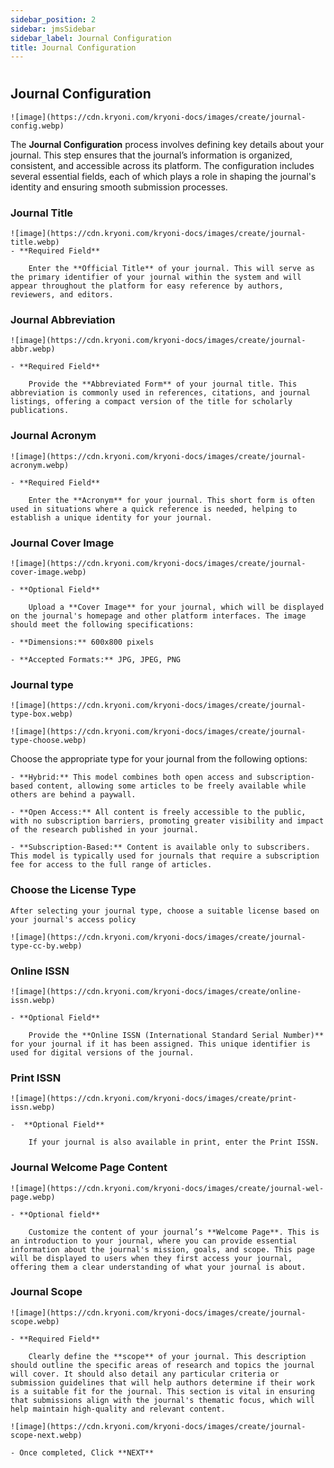 ```yaml
---
sidebar_position: 2
sidebar: jmsSidebar
sidebar_label: Journal Configuration
title: Journal Configuration
---
```

#

## Journal Configuration

    ![image](https://cdn.kryoni.com/kryoni-docs/images/create/journal-config.webp)

The **Journal Configuration** process involves defining key details about your journal. This step ensures that the journal’s information is organized, consistent, and accessible across its platform. The configuration includes several essential fields, each of which plays a role in shaping the journal's identity and ensuring smooth submission processes.

### Journal Title

    ![image](https://cdn.kryoni.com/kryoni-docs/images/create/journal-title.webp)
    - **Required Field**

        Enter the **Official Title** of your journal. This will serve as the primary identifier of your journal within the system and will appear throughout the platform for easy reference by authors, reviewers, and editors.

### Journal Abbreviation

    ![image](https://cdn.kryoni.com/kryoni-docs/images/create/journal-abbr.webp)

    - **Required Field**

        Provide the **Abbreviated Form** of your journal title. This abbreviation is commonly used in references, citations, and journal listings, offering a compact version of the title for scholarly publications.

### Journal Acronym

    ![image](https://cdn.kryoni.com/kryoni-docs/images/create/journal-acronym.webp)

    - **Required Field**

        Enter the **Acronym** for your journal. This short form is often used in situations where a quick reference is needed, helping to establish a unique identity for your journal.

### Journal Cover Image

    ![image](https://cdn.kryoni.com/kryoni-docs/images/create/journal-cover-image.webp)

    - **Optional Field**

        Upload a **Cover Image** for your journal, which will be displayed on the journal's homepage and other platform interfaces. The image should meet the following specifications:

    - **Dimensions:** 600x800 pixels

    - **Accepted Formats:** JPG, JPEG, PNG

### Journal type

    ![image](https://cdn.kryoni.com/kryoni-docs/images/create/journal-type-box.webp)

    ![image](https://cdn.kryoni.com/kryoni-docs/images/create/journal-type-choose.webp)

Choose the appropriate type for your journal from the following options:

    - **Hybrid:** This model combines both open access and subscription-based content, allowing some articles to be freely available while others are behind a paywall.

    - **Open Access:** All content is freely accessible to the public, with no subscription barriers, promoting greater visibility and impact of the research published in your journal.

    - **Subscription-Based:** Content is available only to subscribers. This model is typically used for journals that require a subscription fee for access to the full range of articles.

### Choose the License Type

    After selecting your journal type, choose a suitable license based on your journal's access policy

    ![image](https://cdn.kryoni.com/kryoni-docs/images/create/journal-type-cc-by.webp)

### Online ISSN

    ![image](https://cdn.kryoni.com/kryoni-docs/images/create/online-issn.webp)

    - **Optional Field**

        Provide the **Online ISSN (International Standard Serial Number)** for your journal if it has been assigned. This unique identifier is used for digital versions of the journal.

### Print ISSN

    ![image](https://cdn.kryoni.com/kryoni-docs/images/create/print-issn.webp)

    -  **Optional Field**

        If your journal is also available in print, enter the Print ISSN.

### Journal Welcome Page Content

    ![image](https://cdn.kryoni.com/kryoni-docs/images/create/journal-wel-page.webp)

    - **Optional field**

        Customize the content of your journal’s **Welcome Page**. This is an introduction to your journal, where you can provide essential information about the journal's mission, goals, and scope. This page will be displayed to users when they first access your journal, offering them a clear understanding of what your journal is about.

### Journal Scope

    ![image](https://cdn.kryoni.com/kryoni-docs/images/create/journal-scope.webp)

    - **Required Field**

        Clearly define the **scope** of your journal. This description should outline the specific areas of research and topics the journal will cover. It should also detail any particular criteria or submission guidelines that will help authors determine if their work is a suitable fit for the journal. This section is vital in ensuring that submissions align with the journal's thematic focus, which will help maintain high-quality and relevant content.

    ![image](https://cdn.kryoni.com/kryoni-docs/images/create/journal-scope-next.webp)

    - Once completed, Click **NEXT**
